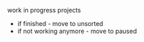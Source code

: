 work in progress projects
- if finished - move to unsorted
- if not working anymore - move to paused